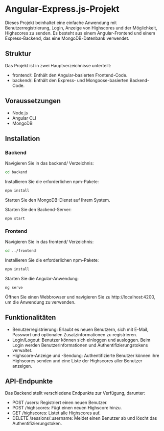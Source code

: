 # Angular-Express.js-Projekt

Dieses Projekt beinhaltet eine einfache Anwendung mit Benutzerregistrierung, Login, Anzeige von Highscores und der Möglichkeit, Highscores zu senden. Es besteht aus einem Angular-Frontend und einem Express-Backend, das eine MongoDB-Datenbank verwendet.

## Struktur
Das Projekt ist in zwei Hauptverzeichnisse unterteilt:

- frontend/: Enthält den Angular-basierten Frontend-Code.
- backend/: Enthält den Express- und Mongoose-basierten Backend-Code.


## Voraussetzungen

- Node.js
- Angular CLI
- MongoDB

## Installation
### Backend
Navigieren Sie in das backend/ Verzeichnis:

```bash
cd backend 
```
Installieren Sie die erforderlichen npm-Pakete:

```bash
npm install
```
Starten Sie den MongoDB-Dienst auf Ihrem System.

Starten Sie den Backend-Server:

```bash
npm start
```

### Frontend
Navigieren Sie in das frontend/ Verzeichnis:

```bash
cd ../frontend
```
Installieren Sie die erforderlichen npm-Pakete:

```bash
npm install
```
Starten Sie die Angular-Anwendung:

```bash
ng serve
```
Öffnen Sie einen Webbrowser und navigieren Sie zu http://localhost:4200, um die Anwendung zu verwenden.

## Funktionalitäten
- Benutzerregistrierung: Erlaubt es neuen Benutzern, sich mit E-Mail, Passwort und optionalen Zusatzinformationen zu registrieren.
- Login/Logout: Benutzer können sich einloggen und ausloggen. Beim Login werden Benutzerinformationen und Authentifizierungstokens verwaltet.
- Highscore-Anzeige und -Sendung: Authentifizierte Benutzer können ihre Highscores senden und eine Liste der Highscores aller Benutzer anzeigen.

## API-Endpunkte
Das Backend stellt verschiedene Endpunkte zur Verfügung, darunter:

- POST /users: Registriert einen neuen Benutzer.
- POST /highscores: Fügt einen neuen Highscore hinzu.
- GET /highscores: Listet alle Highscores auf.
- DELETE /sessions/:username: Meldet einen Benutzer ab und löscht das Authentifizierungstoken.
